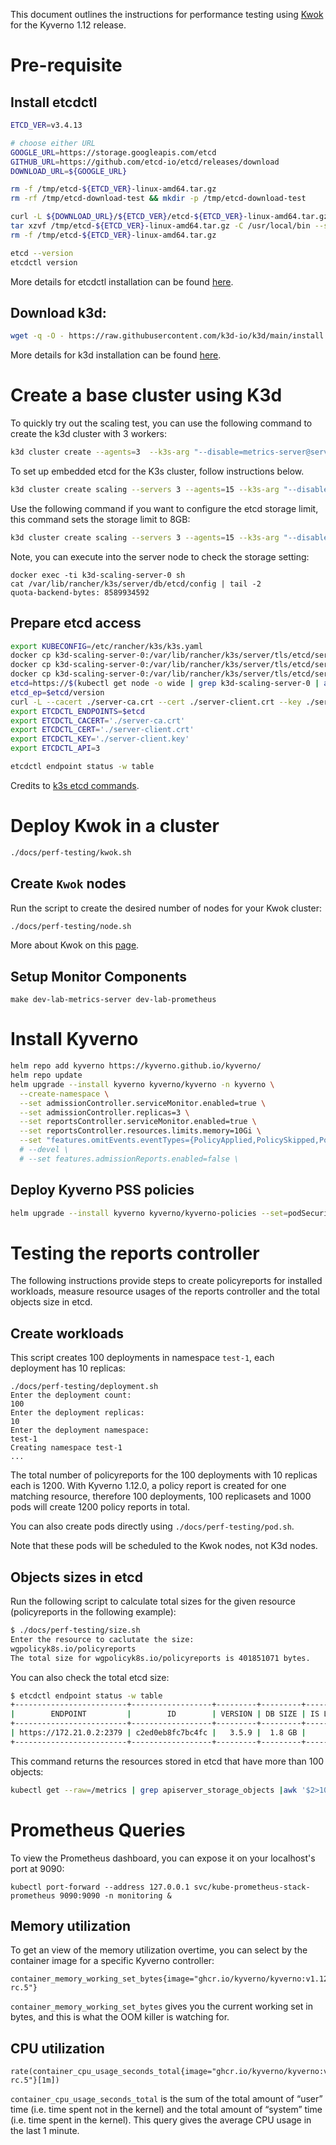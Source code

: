 This document outlines the instructions for performance testing using [Kwok](https://kwok.sigs.k8s.io/) for the Kyverno 1.12 release.

# Pre-requisite

## Install etcdctl

```sh
ETCD_VER=v3.4.13

# choose either URL
GOOGLE_URL=https://storage.googleapis.com/etcd
GITHUB_URL=https://github.com/etcd-io/etcd/releases/download
DOWNLOAD_URL=${GOOGLE_URL}

rm -f /tmp/etcd-${ETCD_VER}-linux-amd64.tar.gz
rm -rf /tmp/etcd-download-test && mkdir -p /tmp/etcd-download-test

curl -L ${DOWNLOAD_URL}/${ETCD_VER}/etcd-${ETCD_VER}-linux-amd64.tar.gz -o /tmp/etcd-${ETCD_VER}-linux-amd64.tar.gz
tar xzvf /tmp/etcd-${ETCD_VER}-linux-amd64.tar.gz -C /usr/local/bin --strip-components=1
rm -f /tmp/etcd-${ETCD_VER}-linux-amd64.tar.gz

etcd --version
etcdctl version
```

More details for etcdctl installation can be found [here](https://github.com/etcd-io/etcd/releases/tag/v3.4.13).

## Download k3d:
```sh
wget -q -O - https://raw.githubusercontent.com/k3d-io/k3d/main/install.sh | bash
```

More details for k3d installation can be found [here](https://k3d.io/v5.4.9/#install-script).

# Create a base cluster using K3d

To quickly try out the scaling test, you can use the following command to create the k3d cluster with 3 workers:
```sh
k3d cluster create --agents=3  --k3s-arg "--disable=metrics-server@server:*" --k3s-node-label "ingress-ready=true@agent:*"
```

To set up embedded etcd for the K3s cluster, follow instructions below.

```sh
k3d cluster create scaling --servers 3 --agents=15 --k3s-arg "--disable=metrics-server@server:*" --k3s-node-label "ingress-ready=true@agent:*" 
```

Use the following command if you want to configure the etcd storage limit, this command sets the storage limit to 8GB:
```sh
k3d cluster create scaling --servers 3 --agents=15 --k3s-arg "--disable=metrics-server@server:*" --k3s-node-label "ingress-ready=true@agent:*" --k3s-arg "--etcd-arg=quota-backend-bytes=8589934592@server:*"
```

Note, you can execute into the server node to check the storage setting:
```
docker exec -ti k3d-scaling-server-0 sh
cat /var/lib/rancher/k3s/server/db/etcd/config | tail -2
quota-backend-bytes: 8589934592
```

## Prepare etcd access

```sh
export KUBECONFIG=/etc/rancher/k3s/k3s.yaml
docker cp k3d-scaling-server-0:/var/lib/rancher/k3s/server/tls/etcd/server-ca.crt ./server-ca.crt
docker cp k3d-scaling-server-0:/var/lib/rancher/k3s/server/tls/etcd/server-client.crt ./server-client.crt
docker cp k3d-scaling-server-0:/var/lib/rancher/k3s/server/tls/etcd/server-client.key ./server-client.key
etcd=https://$(kubectl get node -o wide | grep k3d-scaling-server-0 | awk '{print $6}'):2379
etcd_ep=$etcd/version
curl -L --cacert ./server-ca.crt --cert ./server-client.crt --key ./server-client.key $etcd_ep
export ETCDCTL_ENDPOINTS=$etcd
export ETCDCTL_CACERT='./server-ca.crt'
export ETCDCTL_CERT='./server-client.crt'
export ETCDCTL_KEY='./server-client.key'
export ETCDCTL_API=3

etcdctl endpoint status -w table
```

Credits to [k3s etcd commands](https://gist.github.com/superseb/0c06164eef5a097c66e810fe91a9d408).

# Deploy Kwok in a cluster

```sh
./docs/perf-testing/kwok.sh
```

## Create `Kwok` nodes

Run the script to create the desired number of nodes for your Kwok cluster:

```sh
./docs/perf-testing/node.sh
```

More about Kwok on this [page](https://kwok.sigs.k8s.io/docs/user/kwok-in-cluster/).

## Setup Monitor Components

```
make dev-lab-metrics-server dev-lab-prometheus
```

# Install Kyverno

```sh
helm repo add kyverno https://kyverno.github.io/kyverno/
helm repo update
helm upgrade --install kyverno kyverno/kyverno -n kyverno \
  --create-namespace \
  --set admissionController.serviceMonitor.enabled=true \
  --set admissionController.replicas=3 \
  --set reportsController.serviceMonitor.enabled=true \
  --set reportsController.resources.limits.memory=10Gi \
  --set "features.omitEvents.eventTypes={PolicyApplied,PolicySkipped,PolicyViolation,PolicyError}" \
  # --devel \
  # --set features.admissionReports.enabled=false \
```

## Deploy Kyverno PSS policies
```sh
helm upgrade --install kyverno kyverno/kyverno-policies --set=podSecurityStandard=restricted --set=background=true --set=validationFailureAction=Audit --devel
```

# Testing the reports controller

The following instructions provide steps to create policyreports for installed workloads, measure resource usages of the reports controller and the total objects size in etcd.

## Create workloads

This script creates 100 deployments in namespace `test-1`, each deployment has 10 replicas:

```
./docs/perf-testing/deployment.sh
Enter the deployment count:
100
Enter the deployment replicas:
10
Enter the deployment namespace:
test-1
Creating namespace test-1
...
```

The total number of policyreports for the 100 deployments with 10 replicas each is 1200. With Kyverno 1.12.0, a policy report is created for one matching resource, therefore 100 deployments, 100 replicasets and 1000 pods will create 1200 policy reports in total.

You can also create pods directly using `./docs/perf-testing/pod.sh`.

Note that these pods will be scheduled to the Kwok nodes, not K3d nodes.

## Objects sizes in etcd

Run the following script to calculate total sizes for the given resource (policyreports in the following example):
```sh
$ ./docs/perf-testing/size.sh
Enter the resource to caclutate the size:
wgpolicyk8s.io/policyreports
The total size for wgpolicyk8s.io/policyreports is 401851071 bytes.
```

You can also check the total etcd size:
```sh
$ etcdctl endpoint status -w table
+-------------------------+------------------+---------+---------+-----------+------------+-----------+------------+--------------------+--------+
|        ENDPOINT         |        ID        | VERSION | DB SIZE | IS LEADER | IS LEARNER | RAFT TERM | RAFT INDEX | RAFT APPLIED INDEX | ERRORS |
+-------------------------+------------------+---------+---------+-----------+------------+-----------+------------+--------------------+--------+
| https://172.21.0.2:2379 | c2ed0eb8fc7bc4fc |   3.5.9 |  1.8 GB |      true |      false |         2 |    2428629 |            2428629 |        |
+-------------------------+------------------+---------+---------+-----------+------------+-----------+------------+--------------------+--------+
```

This command returns the resources stored in etcd that have more than 100 objects:

```sh
kubectl get --raw=/metrics | grep apiserver_storage_objects |awk '$2>100' |sort -g -k 2
```

# Prometheus Queries

To view the Prometheus dashboard, you can expose it on your localhost's port at 9090:
```
kubectl port-forward --address 127.0.0.1 svc/kube-prometheus-stack-prometheus 9090:9090 -n monitoring &
```

## Memory utilization

To get an view of the memory utilization overtime, you can select by the container image for a specific Kyverno controller:

```
container_memory_working_set_bytes{image="ghcr.io/kyverno/kyverno:v1.12.0-rc.5"}
```

`container_memory_working_set_bytes` gives you the current working set in bytes, and this is what the OOM killer is watching for.


## CPU utilization

```
rate(container_cpu_usage_seconds_total{image="ghcr.io/kyverno/kyverno:v1.12.0-rc.5"}[1m])
```

`container_cpu_usage_seconds_total` is the sum of the total amount of “user” time (i.e. time spent not in the kernel) and the total amount of “system” time (i.e. time spent in the kernel). This query gives the average CPU usage in the last 1 minute.
